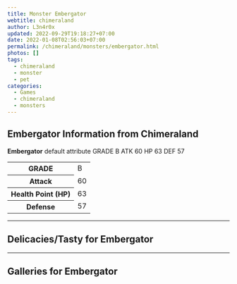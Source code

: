 ```yaml
---
title: Monster Embergator
webtitle: chimeraland
author: L3n4r0x
updated: 2022-09-29T19:18:27+07:00
date: 2022-01-08T02:56:03+07:00
permalink: /chimeraland/monsters/embergator.html
photos: []
tags:
  - chimeraland
  - monster
  - pet
categories:
  - Games
  - chimeraland
  - monsters
---
```


<section id="bootstrap-wrapper"><link rel="stylesheet" href="https://rawcdn.githack.com/dimaslanjaka/Web-Manajemen/0c3b5aa1813bd4abcd2c11bf3e37928b15c28664/css/bootstrap-5-3-0-alpha3-wrapper.css"/><h2 id="attribute">Embergator Information from Chimeraland</h2><p><b>Embergator</b> default attribute GRADE B ATK 60 HP 63 DEF 57<table><tr><th>GRADE</th><td>B</td></tr><tr><th>Attack</th><td>60</td></tr><tr><th>Health Point (HP)</th><td>63</td></tr><tr><th>Defense</th><td>57</td></tr></table></p><hr/><h2 id="delicacies">Delicacies/Tasty for Embergator</h2><div class="bg-dark text-light"></div><hr/><div id="gallery"><h2>Galleries for Embergator</h2><div class="row"></div></div></section>